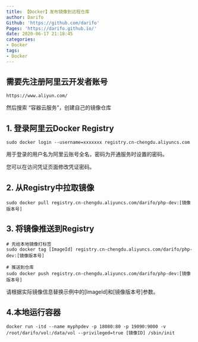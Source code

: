 ```yaml
---
title: 【Docker】发布镜像到远程仓库
author: Darifo
Github: 'https://github.com/darifo'
Pages: 'https://darifo.github.io/'
date: 2020-06-17 21:18:45
categories:
- Docker
tags:
- Docker
---
```






## 需要先注册阿里云开发者账号

```
https://www.aliyun.com/
```



然后搜索 “容器云服务”，创建自己的镜像仓库



## 1. 登录阿里云Docker Registry

```shell
sudo docker login --username=xxxxxxx registry.cn-chengdu.aliyuncs.com
```

用于登录的用户名为阿里云账号全名，密码为开通服务时设置的密码。

您可以在访问凭证页面修改凭证密码。

## 2. 从Registry中拉取镜像

```shell
sudo docker pull registry.cn-chengdu.aliyuncs.com/darifo/php-dev:[镜像版本号]
```

## 3. 将镜像推送到Registry

```shell
# 先给本地镜像打标签 
sudo docker tag [ImageId] registry.cn-chengdu.aliyuncs.com/darifo/php-dev:[镜像版本号]

# 推送到仓库
sudo docker push registry.cn-chengdu.aliyuncs.com/darifo/php-dev:[镜像版本号]
```

请根据实际镜像信息替换示例中的[ImageId]和[镜像版本号]参数。



## 4.本地运行容器

```
docker run -itd --name myphpdev -p 18080:80 -p 19090:9000 -v /root/darifo/vol:/data/vol --privileged=true [镜像ID] /sbin/init
```

